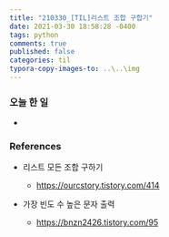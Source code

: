 ```yaml
---
title: "210330_[TIL]리스트 조합 구합기"
date: 2021-03-30 18:58:28 -0400
tags: python
comments: true
published: false
categories: til
typora-copy-images-to: ..\..\img
---
```


### 오늘 한 일

- 



### References

- 리스트 모든 조합 구하기
  - https://ourcstory.tistory.com/414

- 가장 빈도 수 높은 문자 출력
  - https://bnzn2426.tistory.com/95